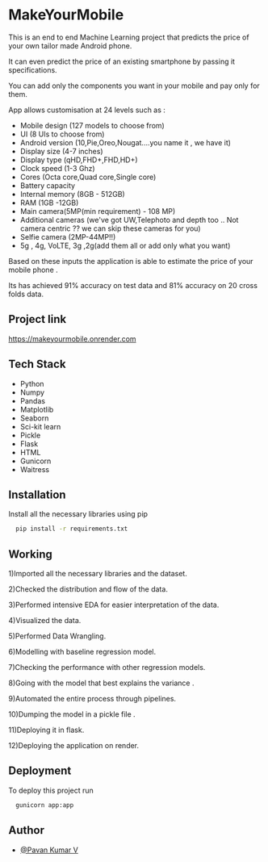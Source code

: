 
# MakeYourMobile

This is an end to end Machine Learning project that predicts the price of your own tailor made Android phone.

It can even predict the price of an existing smartphone by passing it specifications.

You can add only the components you want in your mobile and pay only for them.

App allows customisation at 24 levels such as :

- Mobile design (127 models to choose from)
- UI (8 UIs to choose from)
- Android version (10,Pie,Oreo,Nougat....you name it , we have it)
- Display size (4-7 inches)
- Display type (qHD,FHD+,FHD,HD+)
- Clock speed (1-3 Ghz)
- Cores (Octa core,Quad core,Single core)
- Battery capacity
- Internal memory (8GB - 512GB)
- RAM (1GB -12GB)
- Main camera(5MP(min requirement) - 108 MP)
- Additional cameras (we've got UW,Telephoto and depth too .. Not  camera centric ?? we can skip these cameras for you)
- Selfie camera (2MP-44MP!!)
- 5g , 4g, VoLTE, 3g ,2g(add them all or add only what you want)

Based on these inputs the application is able to estimate the price of your mobile phone .

Its has achieved 91% accuracy on test data and 81% accuracy on 20 cross folds data.


## Project link
https://makeyourmobile.onrender.com
## Tech Stack

- Python
- Numpy
- Pandas
- Matplotlib
- Seaborn
- Sci-kit learn
- Pickle
- Flask
- HTML
- Gunicorn
- Waitress



## Installation

Install all the necessary libraries using pip

```bash
  pip install -r requirements.txt
```
    
##  Working
1)Imported all the necessary libraries and the dataset.

2)Checked the distribution and flow of the data.

3)Performed intensive EDA for easier interpretation of the data.

4)Visualized the data.

5)Performed Data Wrangling.

6)Modelling with baseline regression model.

7)Checking the performance with other regression models.

8)Going with the model that best explains the variance .

9)Automated the entire process through pipelines.

10)Dumping the model in a pickle file .

11)Deploying it in flask. 

12)Deploying the application on render.
## Deployment

To deploy this project run

```bash
  gunicorn app:app
```


## Author

- [@Pavan Kumar V](https://github.com/Pavan-477)


